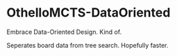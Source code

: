# OthelloMCTS-DataOriented
Embrace Data-Oriented Design. Kind of.

Seperates board data from tree search. Hopefully faster.